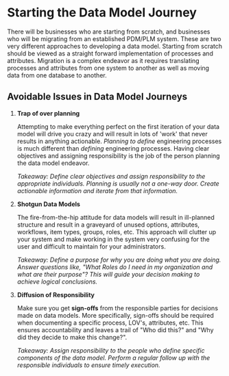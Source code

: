 # Starting the Data Model Journey
There will be businesses who are starting from scratch, and businesses who will be migrating from an established PDM/PLM system. These are two very different approaches to developing a data model. Starting from scratch should be viewed as a straight forward implementation of processes and attributes. Migration is a complex endeavor as it requires translating processes and attributes from one system to another as well as moving data from one database to another. 

## Avoidable Issues in Data Model Journeys
1) **Trap of over planning**

    Attempting to make everything perfect on the first iteration of your data model will drive you crazy and will result in lots of 'work' that never results in anything actionable. *Planning to define* engineering processes is much different than *defining* engineering processes. Having clear objectives and assigning responsibility is the job of the person planning the data model endeavor.
   
    *Takeaway: Define clear objectives and assign responsibility to the appropriate individuals. Planning is usually not a one-way door. Create actionable information and iterate from that information.*

2) **Shotgun Data Models**

    The fire-from-the-hip attitude for data models will result in ill-planned structure and result in a graveyard of unused options, attributes, workflows, item types, groups, roles, etc. This approach will clutter up your system and make working in the system very confusing for the user and difficult to maintain for your administrators.

   *Takeaway: Define a purpose for why you are doing what you are doing. Answer questions like, "What Roles do I need in my organization and what are their purpose"? This will guide your decision making to achieve logical conclusions.*

3) **Diffusion of Responsibility**

     Make sure you get **sign-offs** from the responsible parties for decisions made on data models. More specifically, sign-offs should be required when documenting a specific process, LOV's, attributes, etc. This ensures accountability and leaves a trail of "Who did this?" and "Why did they decide to make this change?".

   *Takeaway: Assign responsibility to the people who define specific components of the data model. Perform a regular follow up with the responsible individuals to ensure timely execution.*
